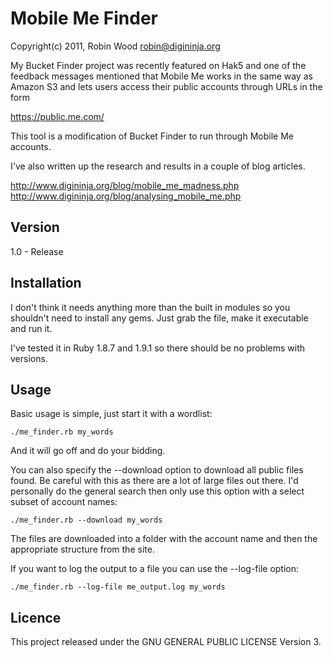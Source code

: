 # Mobile Me Finder

Copyright(c) 2011, Robin Wood <robin@digininja.org>

My Bucket Finder project was recently featured on Hak5 and one of the feedback
messages mentioned that Mobile Me works in the same way as Amazon S3 and lets
users access their public accounts through URLs in the form

https://public.me.com/<account name>

This tool is a modification of Bucket Finder to run through Mobile Me accounts.

I've also written up the research and results in a couple of blog articles. 

http://www.digininja.org/blog/mobile_me_madness.php
http://www.digininja.org/blog/analysing_mobile_me.php

## Version
1.0 - Release

## Installation
I don't think it needs anything more than the built in modules so you shouldn't
need to install any gems. Just grab the file, make it executable and run it.

I've tested it in Ruby 1.8.7 and 1.9.1 so there should be no problems with versions.

## Usage
Basic usage is simple, just start it with a wordlist:

```
./me_finder.rb my_words
```

And it will go off and do your bidding.

You can also specify the --download option to download all public files found.
Be careful with this as there are a lot of large files out there. I'd personally
do the general search then only use this option with a select subset of account
names:

```
./me_finder.rb --download my_words
```

The files are downloaded into a folder with the account name and then the
appropriate structure from the site.

If you want to log the output to a file you can use the --log-file option:

```
./me_finder.rb --log-file me_output.log my_words
```

## Licence

This project released under the GNU GENERAL PUBLIC LICENSE Version 3.

